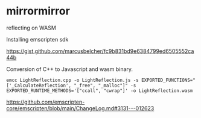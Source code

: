 # mirrormirror

reflecting on WASM

Installing emscripten sdk

<https://gist.github.com/marcusbelcher/fc9b831bd9e6384799ed6505552ca44b>

Conversion of C++ to Javascript and wasm binary.

`emcc LightReflection.cpp -o LightReflection.js -s EXPORTED_FUNCTIONS="['_CalculateReflection', "_free", "_malloc"]" -s EXPORTED_RUNTIME_METHODS='["ccall", "cwrap"]' -o LightReflection.wasm`

<https://github.com/emscripten-core/emscripten/blob/main/ChangeLog.md#3131---012623>
